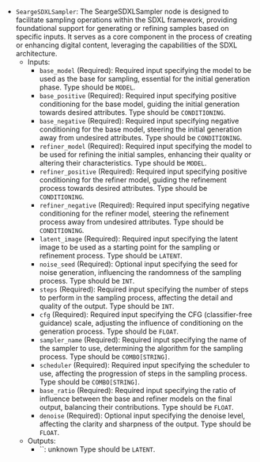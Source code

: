 - `SeargeSDXLSampler`: The SeargeSDXLSampler node is designed to facilitate sampling operations within the SDXL framework, providing foundational support for generating or refining samples based on specific inputs. It serves as a core component in the process of creating or enhancing digital content, leveraging the capabilities of the SDXL architecture.
    - Inputs:
        - `base_model` (Required): Required input specifying the model to be used as the base for sampling, essential for the initial generation phase. Type should be `MODEL`.
        - `base_positive` (Required): Required input specifying positive conditioning for the base model, guiding the initial generation towards desired attributes. Type should be `CONDITIONING`.
        - `base_negative` (Required): Required input specifying negative conditioning for the base model, steering the initial generation away from undesired attributes. Type should be `CONDITIONING`.
        - `refiner_model` (Required): Required input specifying the model to be used for refining the initial samples, enhancing their quality or altering their characteristics. Type should be `MODEL`.
        - `refiner_positive` (Required): Required input specifying positive conditioning for the refiner model, guiding the refinement process towards desired attributes. Type should be `CONDITIONING`.
        - `refiner_negative` (Required): Required input specifying negative conditioning for the refiner model, steering the refinement process away from undesired attributes. Type should be `CONDITIONING`.
        - `latent_image` (Required): Required input specifying the latent image to be used as a starting point for the sampling or refinement process. Type should be `LATENT`.
        - `noise_seed` (Required): Optional input specifying the seed for noise generation, influencing the randomness of the sampling process. Type should be `INT`.
        - `steps` (Required): Required input specifying the number of steps to perform in the sampling process, affecting the detail and quality of the output. Type should be `INT`.
        - `cfg` (Required): Required input specifying the CFG (classifier-free guidance) scale, adjusting the influence of conditioning on the generation process. Type should be `FLOAT`.
        - `sampler_name` (Required): Required input specifying the name of the sampler to use, determining the algorithm for the sampling process. Type should be `COMBO[STRING]`.
        - `scheduler` (Required): Required input specifying the scheduler to use, affecting the progression of steps in the sampling process. Type should be `COMBO[STRING]`.
        - `base_ratio` (Required): Required input specifying the ratio of influence between the base and refiner models on the final output, balancing their contributions. Type should be `FLOAT`.
        - `denoise` (Required): Optional input specifying the denoise level, affecting the clarity and sharpness of the output. Type should be `FLOAT`.
    - Outputs:
        - ``: unknown Type should be `LATENT`.
